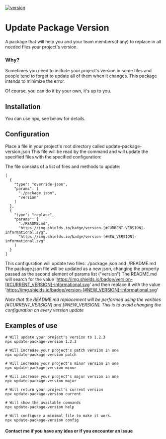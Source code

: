 [![version](https://img.shields.io/badge/version-0.1.1-informational.svg)](https://github.com/pablop94/update-package-version)

# Update Package Version

A package that will help you and your team members(if any) to replace in all needed files your project's version. 

### Why?
Sometimes you need to include your project's version in some files and people tend to forget to update all of them when it changes. This package intends to minimize the error. 

Of course, you can do it by your own, it's up to you.

## Installation
You can use npx, see below for details.

## Configuration
Place a file in your project's root directory called update-package-version.json
This file will be read by the command and will update the specified files with the specified configuration:

The file consists of a list of files and methods to update:
```
[
  {
    "type": "override-json",
    "params": [
      "./package.json",
      "version"
    ]
  },
  {
    "type": "replace",
    "params": [
      "./README.md",
      "https://img.shields.io/badge/version-[#CURRENT_VERSION]-informational.svg",
      "https://img.shields.io/badge/version-[#NEW_VERSION]-informational.svg"
    ]
  }
]
```
This configuration will update two files: ./package.json and ./README.md
The package.json file will be updated as a new json, changing the property passed as the second element of params list ("version")
The README.md will search for the value 'https://img.shields.io/badge/version-[#CURRENT_VERSION]-informational.svg' and then replace it with the value 'https://img.shields.io/badge/version-[#NEW_VERSION]-informational.svg'

*Note that the README.md replacement will be performed using the varibles [#CURRENT_VERSION] and [#NEW_VERSION]. This is to avoid changing the configuration on every version update*

## Examples of use
```
# Will update your project's version to 1.2.3
npx update-package-version 1.2.3
```

```
# Will increase your project's patch version in one
npx update-package-version patch
```

```
# Will increase your project's minor version in one
npx update-package-version minor
```

```
# Will increase your project's major version in one
npx update-package-version major
```

```
# Will return your project's current version
npx update-package-version current
```

```
# Will show the available commands
npx update-package-version help
```

```
# Will configure a minimal file to make it work.
npx update-package-version config
```

#### Contact me if you have any idea or if you encounter an issue